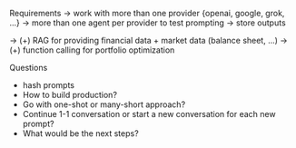 Requirements
-> work with more than one provider {openai, google, grok, ...}
-> more than one agent per provider to test prompting
-> store outputs

-> (+) RAG for providing financial data + market data (balance sheet, ...)
-> (+) function calling for portfolio optimization

Questions
- hash prompts
- How to build production?
- Go with one-shot or many-short approach?
- Continue 1-1 conversation or start a new conversation for each new prompt?
- What would be the next steps? 